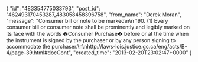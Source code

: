  {
   "id": "483354775033793",
   "post_id": "462493170453287_483058458396758",
   "from_name": "Derek Moran",
   "message": "Consumer bill or note to be marked\n\n    190. (1) Every consumer bill or consumer note shall be prominently and legibly marked on its face with the words �Consumer Purchase� before or at the time when the instrument is signed by the purchaser or by any person signing to accommodate the purchaser.\n\nhttp://laws-lois.justice.gc.ca/eng/acts/B-4/page-39.html#docCont",
   "created_time": "2013-02-20T23:02:47+0000"
 }
